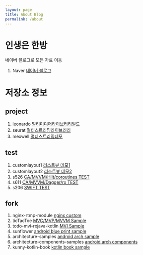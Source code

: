 ```yaml
---
layout: page
title: About Blog
permalink: /about
---
```


# 인생은 한방

네이버 블로그로 모든 자료 이동
1. Naver [네이버 블로그](https://blog.naver.com/parkkw09/)

# 저장소 정보

## project

1. leonardo [멀티미디어라이브러리빌드](https://github.com/parkkw09/leonardo.git)
2. seurat [멀티스트리밍라이브러리](https://github.com/parkkw09/seurat.git)
3. mexwell [멀티스트리밍데모](https://github.com/parkkw09/mexwell.git)

## test

1. customlayout1 [리스트뷰 데모1](https://github.com/parkkw09/customlayout1.git)
2. customlayout2 [리스트뷰 데모2](https://github.com/parkkw09/customlayout2.git)
3. s526 [CA/MVVM/Hilt/coroutines TEST](https://github.com/parkkw09/s526)
4. s611 [CA/MVVM/Dagger/rx TEST](https://github.com/parkkw09/s611)
5. s206 [SWIFT TEST](https://github.com/parkkw09/s206)

## fork

1. nginx-rtmp-module [nginx custom](https://github.com/parkkw09/nginx-rtmp-module.git)
2. ticTacToe [MVC/MVP/MVVM Sample](https://github.com/parkkw09/ticTacToe.git)
3. todo-mvi-rxjava-kotlin [MVI Sample](https://github.com/parkkw09/todo-mvi-rxjava-kotlin.git)
4. sunflower [android blue print sample](https://github.com/parkkw09/sunflower.git)
5. architecture-samples [android arch sample](https://github.com/parkkw09/architecture-samples.git)
6. architecture-components-samples [android arch components](https://github.com/parkkw09/architecture-components-samples.git)
7. kunny-kotlin-book [kotlin book sample](https://github.com/parkkw09/kunny-kotlin-book.git)